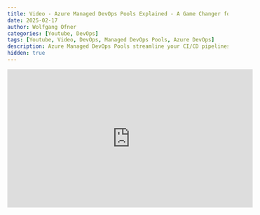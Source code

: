 ```yaml
---
title: Video - Azure Managed DevOps Pools Explained - A Game Changer for Hosting Agents
date: 2025-02-17
author: Wolfgang Ofner
categories: [Youtube, DevOps]
tags: [Youtube, Video, DevOps, Managed DevOps Pools, Azure DevOps]
description: Azure Managed DevOps Pools streamline your CI/CD pipelines by providing scalable, secure, and fully managed build agents. 
hidden: true
---
```


<iframe width="560" height="315" src="https://www.youtube.com/embed/eLXb_DbYsUU" title="YouTube video player" frameborder="0" allow="accelerometer; autoplay; clipboard-write; encrypted-media; gyroscope; picture-in-picture; web-share" referrerpolicy="strict-origin-when-cross-origin" allowfullscreen></iframe>